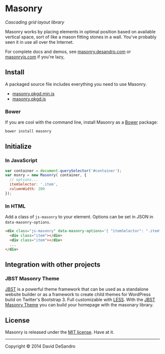 # Masonry

_Cascading grid layout library_

Masonry works by placing elements in optimal position based on available vertical space, sort of like a mason fitting stones in a wall. You’ve probably seen it in use all over the Internet.

For complete docs and demos, see [masonry.desandro.com](http://masonry.desandro.com) or [masonryjs.com](http://masonryjs.com) if you're lazy,

## Install

A packaged source file includes everything you need to use Masonry.

+ [masonry.pkgd.min.js](dist/masonry.pkgd.min.js)
+ [masonry.pkgd.js](dist/masonry.pkgd.js)

### Bower

If you are cool with the command line, install Masonry as a [Bower](http://bower.io) package:

``` bash
bower install masonry
```

## Initialize

### In JavaScript

``` js
var container = document.querySelector('#container');
var msnry = new Masonry( container, {
  // options...
  itemSelector: '.item',
  columnWidth: 200
});
```

### In HTML

Add a class of `js-masonry` to your element. Options can be set in JSON in `data-masonry-options`.

``` html
<div class="js-masonry" data-masonry-options='{ "itemSelector": ".item", "columnWidth": 200 }'>
  <div class="item"></div>
  <div class="item"></div>
  ...
</div>
```

## Integration with other projects
### JBST Masonry Theme
[JBST](http://www.jbst.eu/) is a powerful theme framework that can be used as a standalone website builder or as a framework to create child themes for WordPress build on Twitter's Bootstrap 3. Full customizable with [LESS](http://www.lesscss.org/).
With the [JBST Masonry Theme](https://github.com/bassjobsen/jbst-masonary-theme) you can build your homepage with the masonary library.

## License

Masonry is released under the [MIT license](http://desandro.mit-license.org). Have at it.

* * *

Copyright :copyright: 2014 David DeSandro
